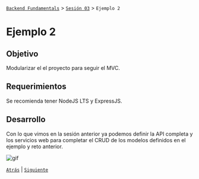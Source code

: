 [`Backend Fundamentals`](../../README.md) > [`Sesión 03`](../README.md) > `Ejemplo 2`

# Ejemplo 2

## Objetivo

Modularizar el el proyecto para seguir el MVC.

## Requerimientos

Se recomienda tener NodeJS LTS y ExpressJS.

## Desarrollo

Con lo que vimos en la sesión anterior ya podemos definir la API completa y los servicios web para completar el CRUD de los modelos definidos en el ejemplo y reto anterior.

![gif](https://images.app.goo.gl/dEnL3oFjdX1mxty7A)


[`Atrás`](../Reto-01) | [`Siguiente`](../Reto-02)
